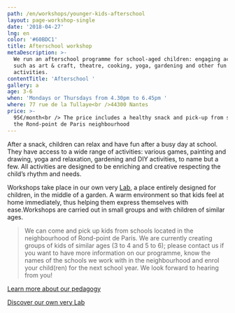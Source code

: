 ```yaml
---
path: /en/workshops/younger-kids-afterschool
layout: page-workshop-single
date: '2018-04-27'
lng: en
color: '#60BDC1'
title: Afterschool workshop
metaDescription: >-
  We run an afterschool programme for school-aged children: engaging activites
  such as art & craft, theatre, cooking, yoga, gardening and other fun
  activities.
contentTitle: 'Afterschool '
gallery: a
age: 3-6
when: 'Mondays or Thursdays from 4.30pm to 6.45pm '
where: 77 rue de la Tullaye<br />44300 Nantes
price: >-
  95€/month<br /> The price includes a healthy snack and pick-up from school in
  the Rond-point de Paris neighbourhood
---
```

After a snack, children can relax and have fun after a busy day at school. They have access to a wide range of activities: various games, painting and drawing, yoga and relaxation, gardening and DIY activities, to name but a few. All activities are designed to be enriching and creative respecting the child’s rhythm and needs.

Workshops take place in our own very [Lab](https://www.google.fr/maps?q=77+rue+de+la+tullaye+nantes&rlz=1C1JZAP_enFR710FR711&um=1&ie=UTF-8&sa=X&ved=0ahUKEwiL6Pi9jd_cAhULCxoKHZXoAKEQ_AUICigB), a place entirely designed for children, in the middle of a garden. A warm environment so that kids feel at home immediately, thus helping them express themselves with ease.Workshops are carried out in small groups and with children of similar ages.   

> We can come and pick up kids from schools located in the neighbourhood of Rond-point de Paris. We are currently creating groups of kids of similar ages (3 to 4 and 5 to 6); please contact us if you want to have more information on our programme, know the names of the schools we work with in the neighbourhood and enrol your child(ren) for the next school year. We look forward to hearing from you!

[Learn more about our pedagogy](/en/pedagogy)

[Discover our own very Lab](/en/workshops)
